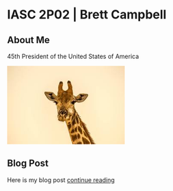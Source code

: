 # IASC 2P02 | Brett Campbell

## About Me

45th President of the United States of America

![](Images/giraffe.jpg)

## Blog Post

Here is my blog post [continue reading](blog)
